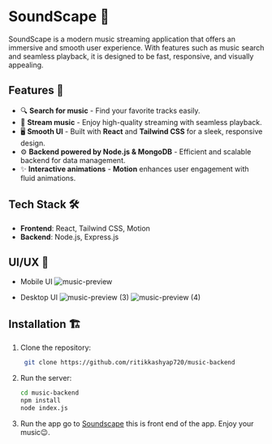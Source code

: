 # SoundScape 🎵

SoundScape is a modern music streaming application that offers an immersive and smooth user experience. With features such as music search and seamless playback, it is designed to be fast, responsive, and visually appealing.

## Features 🚀
- 🔍 **Search for music** - Find your favorite tracks easily.
- 🎵 **Stream music** - Enjoy high-quality streaming with seamless playback.
- 🖥️ **Smooth UI** - Built with **React** and **Tailwind CSS** for a sleek, responsive design.
- ⚙️ **Backend powered by Node.js & MongoDB** - Efficient and scalable backend for data management.
- ✨ **Interactive animations** - **Motion** enhances user engagement with fluid animations.

## Tech Stack 🛠️
- **Frontend**: React, Tailwind CSS, Motion
- **Backend**: Node.js, Express.js

## UI/UX 📱
- Mobile UI
  ![music-preview](https://github.com/user-attachments/assets/7271106e-8a22-4558-9521-012e2860e5a2)

- Desktop UI
  ![music-preview (3)](https://github.com/user-attachments/assets/439c0c68-efb4-4535-b60a-d1c7f195095a)
  ![music-preview (4)](https://github.com/user-attachments/assets/1858f391-2bf3-4591-a96c-836d31df0f16)





## Installation 🏗️
1. Clone the repository:
   ```bash
    git clone https://github.com/ritikkashyap720/music-backend
   ```
2. Run the server:
   ```bash
   cd music-backend
   npm install
   node index.js
   ```
4. Run the app
  go to  [Soundscape](https://music-6dku.onrender.com/) this is front end of the app.
 Enjoy your music😉.
